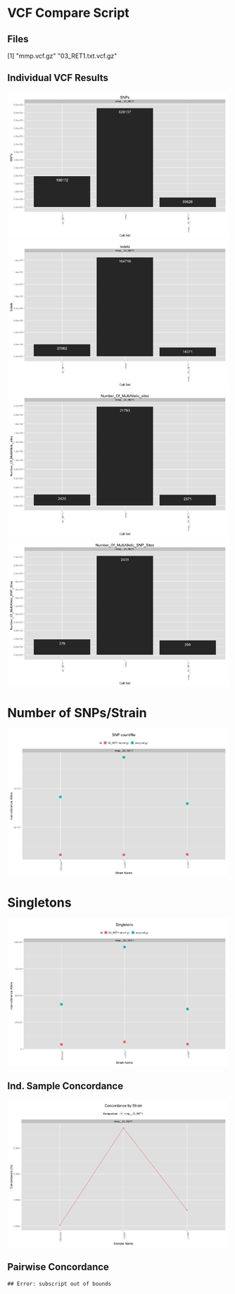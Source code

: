 VCF Compare Script
==================




## Files

[1] "mmp.vcf.gz"         "03_RET1.txt.vcf.gz"














## Individual VCF Results
![plot of chunk plots](../../data/reports/mmp_03_RET1/plots1.png) ![plot of chunk plots](../../data/reports/mmp_03_RET1/plots2.png) ![plot of chunk plots](../../data/reports/mmp_03_RET1/plots3.png) ![plot of chunk plots](../../data/reports/mmp_03_RET1/plots4.png) 


# Number of SNPs/Strain

![plot of chunk PSC](../../data/reports/mmp_03_RET1/PSC.png) 


# Singletons
![plot of chunk unnamed-chunk-3](../../data/reports/mmp_03_RET1/unnamed-chunk-3.png) 


## Ind. Sample Concordance

![plot of chunk ind_conc](../../data/reports/mmp_03_RET1/ind_conc.png) 


## Pairwise Concordance


```
## Error: subscript out of bounds
```

